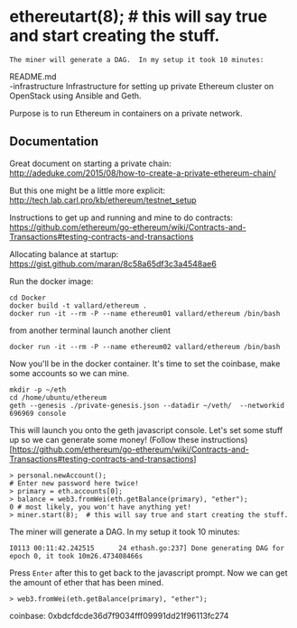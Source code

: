 # ethereutart(8);  # this will say true and start creating the stuff.
```
The miner will generate a DAG.  In my setup it took 10 minutes:
```
README.md                                                                       
-infrastructure
Infrastructure for setting up private Ethereum cluster on OpenStack using Ansible and Geth. 

Purpose is to run Ethereum in containers on a private network. 

## Documentation

Great document on starting a private chain:
http://adeduke.com/2015/08/how-to-create-a-private-ethereum-chain/

But this one might be a little more explicit:
http://tech.lab.carl.pro/kb/ethereum/testnet_setup

Instructions to get up and running and mine to do contracts: 
https://github.com/ethereum/go-ethereum/wiki/Contracts-and-Transactions#testing-contracts-and-transactions

Allocating balance at startup:
https://gist.github.com/maran/8c58a65df3c3a4548ae6


Run the docker image: 
```
cd Docker
docker build -t vallard/ethereum . 
docker run -it --rm -P --name ethereum01 vallard/ethereum /bin/bash
```
from another terminal launch another client
```
docker run -it --rm -P --name ethereum02 vallard/ethereum /bin/bash
```      


Now you'll be in the docker container.  It's time to set the coinbase, make some accounts so we can mine. 

```
mkdir -p ~/eth
cd /home/ubuntu/ethereum
geth --genesis ./private-genesis.json --datadir ~/veth/  --networkid 696969 console
```

This will launch you onto the geth javascript console.  Let's set some stuff up so we can generate some 
money!
(Follow these instructions)[https://github.com/ethereum/go-ethereum/wiki/Contracts-and-Transactions#testing-contracts-and-transactions]
```
> personal.newAccount();
# Enter new password here twice!
> primary = eth.accounts[0];
> balance = web3.fromWei(eth.getBalance(primary), "ether");
0 # most likely, you won't have anything yet!
> miner.start(8);  # this will say true and start creating the stuff. 
```
The miner will generate a DAG.  In my setup it took 10 minutes: 
```
I0113 00:11:42.242515      24 ethash.go:237] Done generating DAG for epoch 0, it took 10m26.473408466s
``` 
Press ```Enter``` after this to get back to the javascript prompt. Now we can get the amount of ether 
that has been mined. 
```
> web3.fromWei(eth.getBalance(primary), "ether");
```

coinbase: 0xbdcfdcde36d7f9034fff09991dd21f96113fc274
